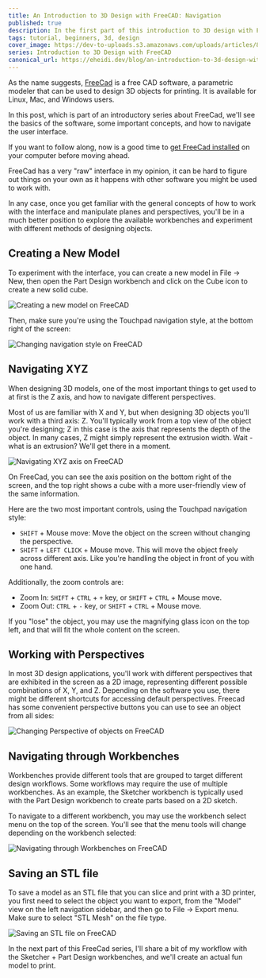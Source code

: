```yaml
---
title: An Introduction to 3D Design with FreeCAD: Navigation
published: true
description: In the first part of this introduction to 3D design with FreeCAD series, you'll get familiar with FreeCAD's interface and learn how to navigate, create models, change perspective, and save STL files.
tags: tutorial, beginners, 3d, design
cover_image: https://dev-to-uploads.s3.amazonaws.com/uploads/articles/84f2mexytm3wbixg9644.png
series: Introduction to 3D Design with FreeCAD
canonical_url: https://eheidi.dev/blog/an-introduction-to-3d-design-with-freecad-part-1-navigation-3gjo
---
```


As the name suggests, [FreeCad](https://www.freecadweb.org/) is a free CAD software, a parametric modeler that can be used to design 3D objects for printing. It is available for Linux, Mac, and Windows users.

In this post, which is part of an introductory series about FreeCad, we'll see the basics of the software, some important concepts, and how to navigate the user interface.

If you want to follow along, now is a good time to [get FreeCad installed](https://www.freecadweb.org/downloads.php) on your computer before moving ahead.

FreeCad has a very "raw" interface in my opinion, it can be hard to figure out things on your own as it happens with other software you might be used to work with.

In any case, once you get familiar with the general concepts of how to work with the interface and manipulate planes and perspectives, you'll be in a much better position to explore the available workbenches and experiment with different methods of designing objects.

## Creating a New Model

To experiment with the interface, you can create a new model in File -> New, then open the Part Design workbench and click on the Cube icon to create a new solid cube.

![Creating a new model on FreeCAD](https://dev-to-uploads.s3.amazonaws.com/uploads/articles/wgzsiab0ijsy2b9r2i4y.gif)

Then, make sure you're using the Touchpad navigation style, at the bottom right of the screen:

![Changing navigation style on FreeCAD](https://dev-to-uploads.s3.amazonaws.com/uploads/articles/g5xc91rzvorqon37q1en.gif)

## Navigating XYZ

When designing 3D models, one of the most important things to get used to at first is the Z axis, and how to navigate different perspectives. 

Most of us are familiar with X and Y, but when designing 3D objects you'll work with a third axis: Z. You'll typically work from a top view of the object you're designing; Z in this case is the axis that represents the depth of the object. In many cases, Z might simply represent the extrusion width. Wait - what is an extrusion? We'll get there in a moment.

![Navigating XYZ axis on FreeCAD](https://dev-to-uploads.s3.amazonaws.com/uploads/articles/18wheg9ubrdv2kohyyva.gif)

On FreeCad, you can see the axis position on the bottom right of the screen, and the top right shows a cube with a more user-friendly view of the same information.

Here are the two most important controls, using the Touchpad navigation style:

- `SHIFT` + Mouse move: Move the object on the screen without changing the perspective.
- `SHIFT` + `LEFT CLICK` + Mouse move. This will move the object freely across different axis. Like you're handling the object in front of you with one hand.

Additionally, the zoom controls are:

- Zoom In: `SHIFT` + `CTRL` + `+` key, or `SHIFT` + `CTRL` + Mouse move.
- Zoom Out: `CTRL` + `-` key, or `SHIFT` + `CTRL` + Mouse move.

If you "lose" the object, you may use the magnifying glass icon on the top left, and that will fit the whole content on the screen.

## Working with Perspectives

In most 3D design applications, you'll work with different perspectives that are exhibited in the screen as a 2D image, representing different possible combinations of X, Y, and Z. Depending on the software you use, there might be different shortcuts for accessing default perspectives. Freecad has some convenient perspective buttons you can use to see an object from all sides:

![Changing Perspective of objects on FreeCAD](https://dev-to-uploads.s3.amazonaws.com/uploads/articles/kz4tstp38gvxikrs0lpj.gif)

## Navigating through Workbenches

Workbenches provide different tools that are grouped to target different design workflows. Some workflows may require the use of multiple workbenches. As an example, the Sketcher workbench is typically used with the Part Design workbench to create parts based on a 2D sketch.

To navigate to a different workbench, you may use the workbench select menu on the top of the screen. You'll see that the menu tools will change depending on the workbench selected:

![Navigating through Workbenches on FreeCAD](https://dev-to-uploads.s3.amazonaws.com/uploads/articles/7ufqicc6uk89w5ufwtfl.gif)

## Saving an STL file

To save a model as an STL file that you can slice and print with a 3D printer, you first need to select the object you want to export, from the "Model" view on the left navigation sidebar, and then go to File -> Export menu. Make sure to select "STL Mesh" on the file type.

![Saving an STL file on FreeCAD](https://dev-to-uploads.s3.amazonaws.com/uploads/articles/soioip6m1301vnu7g96v.gif)

In the next part of this FreeCad series, I'll share a bit of my workflow with the Sketcher + Part Design workbenches, and we'll create an actual fun model to print.